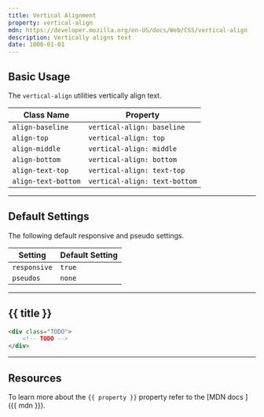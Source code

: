 ```yaml
---
title: Vertical Alignment
property: vertical-align
mdn: https://developer.mozilla.org/en-US/docs/Web/CSS/vertical-align
description: Vertically aligns text
date: 1000-01-01
---
```


## Basic Usage

The `vertical-align` utilities vertically align text.

| Class Name          | Property                      |
| ------------------- | ----------------------------- |
| `align-baseline`    | `vertical-align: baseline`    |
| `align-top`         | `vertical-align: top`         |
| `align-middle`      | `vertical-align: middle`      |
| `align-bottom`      | `vertical-align: bottom`      |
| `align-text-top`    | `vertical-align: text-top`    |
| `align-text-bottom` | `vertical-align: text-bottom` |

---

## Default Settings

The following default responsive and pseudo settings.

| Setting      | Default Setting |
| ------------ | --------------- |
| `responsive` | `true`          |
| `pseudos`    | `none`          |

---

## {{ title }}

<div class="bg-silver-200 p-20 h-256 radius-md flex flex-wrap align-content-center">
  <!-- ... -->
</div>

```html
<div class="TODO">
	<!-- TODO -->
</div>
```

---

## Resources

To learn more about the `{{ property }}` property refer to the [MDN docs <i class="far fa-external-link ml-6"></i>]({{ mdn }}).

